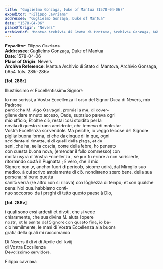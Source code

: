 ```yaml
---
title: "Guglielmo Gonzaga, Duke of Mantua (1578-04-06)"
expeditor: "Filippo Cavriana"
addressee: "Guglielmo Gonzaga, Duke of Mantua"
date: "1578-04-06"
placeOfOrigin: "Nevers"
archiveRef: "Mantua Archivio di Stato di Mantova, Archivio Gonzaga, b654, fols. 286r-286v"
---
```


**Expeditor**: Filippo Cavriana  
**Addressee**: Guglielmo Gonzaga, Duke of Mantua  
**Date**: 1578-04-06  
**Place of Origin**: Nevers  
**Archive Reference**: Mantua Archivio di Stato di Mantova, Archivio Gonzaga, b654, fols. 286r-286v  


**[fol. 286r]**

Illustrissimo  et Eccellentissimo Signore 

  
Io non  scrissi, a Vostra Eccellenza  il caso del Signor Duca di Nevers, mio Padrone   
percioche M. Vigo Galvagni, promisi a me, di dover-  
gliene dare minuto acceso, Onde, suprsluo pareva ogni   
mio ufficio; Et oltre ciò, restai cosi stordito per la   
novità di questo  strano accidente, chd temevo di molestar   
Vostra Eccellenza  scrivendole. Ma perché, io veggo le cose del Signore   
pigliar buona forma, et che da cinque di in que, ogni   
accidente si rimette, si di quelli  della piaga, et de   
seni, che ha, nella coscia, come della febre, ho pensato   
con questa buona nova, (emendar il fallo commesso) con   
molta usyra di Vostra Eccellenza , se pur fu errore a non scriscerle,   
ritornando costà il Pugnatta ; E vero, che il mio   
Signore  non ,è, anchor fuori di pericolo, sicome udirà, dal Miroglio suo medico, à cui scrivo ampiamente di ciò, nondimeno spero bene, della sua persona; si bene questa   
sanità verrà (se altro non  si rinova) con  lo̍ghezza di tempo; et con  qualche pena; Noi qua, habbiamo conti-  
nuo soccorso, da i preghi di tutto questo  paese à Dio,


**[fol. 286v]**

i quali sono cosi ardenti et divoti, che si vede   
chiaramente, che sua divina M. aiuta l'opere   
nostri, et la sanita del Signore  con questo  fine, io ba-  
cio humilmente, le mani di Vostra Eccellenza  alla buona   
gratia  della quali  mi raccomando 

Di Nevers il di vi di Aprile del lxviij  
di Vostra Eccellenza   
Devotissimo  servidore.
            
Filippo cavriana

